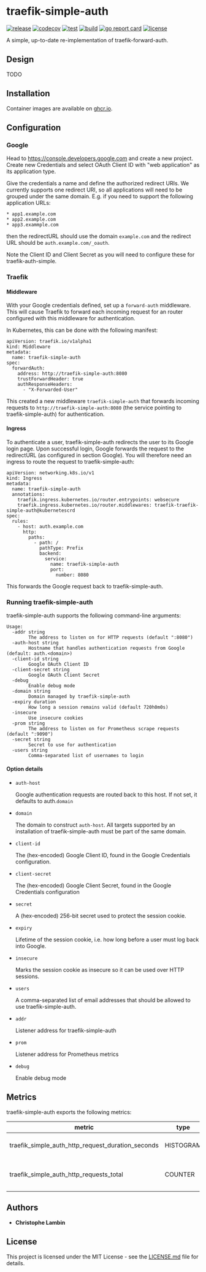 # traefik-simple-auth
[![release](https://img.shields.io/github/v/tag/clambin/traefik-simple-auth?color=green&label=release&style=plastic)](https://github.com/clambin/traefik-simple-auth/releases)
[![codecov](https://img.shields.io/codecov/c/gh/clambin/traefik-simple-auth?style=plastic)](https://app.codecov.io/gh/clambin/traefik-simple-auth)
[![test](https://github.com/clambin/traefik-simple-auth/workflows/ci.yaml/badge.svg)](https://github.com/clambin/traefik-simple-auth/actions)
[![build](https://github.com/clambin/traefik-simple-auth/workflows/build.yaml/badge.svg)](https://github.com/clambin/traefik-simple-auth/actions)
[![go report card](https://goreportcard.com/badge/github.com/clambin/traefik-simple-auth)](https://goreportcard.com/report/github.com/clambin/traefik-simple-auth)
[![license](https://img.shields.io/github/license/clambin/traefik-simple-auth?style=plastic)](LICENSE.md)

A simple, up-to-date re-implementation of traefik-forward-auth.

## Design

TODO

## Installation

Container images are available on [ghcr.io](https://ghcr.io/clambin/traefik-simple-auth).

## Configuration
### Google

Head to https://console.developers.google.com and create a new project. Create new Credentials and select OAuth Client ID 
with "web application" as its application type.

Give the credentials a name and define the authorized redirect URIs. We currently supports one redirect URI, so all applications
will need to be grouped under the same domain. E.g. if you need to support the following application URLs:

    * app1.example.com
    * app2.example.com
    * app3.exammple.com

then the redirectURL should use the domain `example.com` and the redirect URL should be `auth.example.com/_oauth`.

Note the Client ID and Client Secret as you will need to configure these for traefik-auth-simple.

### Traefik
#### Middleware

With your Google credentials defined, set up a `forward-auth` middleware. This will cause Traefik to forward each incoming 
request for an router configured with this middleware for authentication.

In Kubernetes, this can be done with the following manifest:

```
apiVersion: traefik.io/v1alpha1
kind: Middleware
metadata:
  name: traefik-simple-auth
spec:
  forwardAuth:
    address: http://traefik-simple-auth:8080
    trustForwardHeader: true
    authResponseHeaders:
      - "X-Forwarded-User"
```

This created a new middleware `traefik-simple-auth` that forwards incoming requests to `http://traefik-simple-auth:8080`
(the service pointing to traefik-simple-auth) for authentication. 

#### Ingress

To authenticate a user, traefik-simple-auth redirects the user to its Google login page. Upon successful login, Google 
forwards the request to the redirectURL (as configured in section Google). You will therefore need an ingress to route 
the request to traefik-simple-auth:

```
apiVersion: networking.k8s.io/v1
kind: Ingress
metadata:
  name: traefik-simple-auth
  annotations:
    traefik.ingress.kubernetes.io/router.entrypoints: websecure
    traefik.ingress.kubernetes.io/router.middlewares: traefik-traefik-simple-auth@kubernetescrd
spec:
  rules:
    - host: auth.example.com
      http:
        paths:
          - path: /
            pathType: Prefix
            backend:
              service:
                name: traefik-simple-auth
                port:
                  number: 8080
```

This forwards the Google request back to traefik-simple-auth. 

### Running traefik-simple-auth

traefik-simple-auth supports the following command-line arguments:

```
Usage:
  -addr string
        The address to listen on for HTTP requests (default ":8080")
  -auth-host string
        Hostname that handles authentication requests from Google (default: auth.<domain>)
  -client-id string
        Google OAuth Client ID
  -client-secret string
        Google OAuth Client Secret
  -debug
        Enable debug mode
  -domain string
        Domain managed by traefik-simple-auth
  -expiry duration
        How long a session remains valid (default 720h0m0s)
  -insecure
        Use insecure cookies
  -prom string
        The address to listen on for Prometheus scrape requests (default ":9090")
  -secret string
        Secret to use for authentication
  -users string
        Comma-separated list of usernames to login
```

#### Option details

- `auth-host`

   Google authentication requests are routed back to this host. If not set, it defaults to auth.`domain`

- `domain`

   The domain to construct `auth-host`. All targets supported by an installation of traefik-simple-auth must be part of the same domain.

- `client-id`

   The (hex-encoded) Google Client ID, found in the Google Credentials configuration.

- `client-secret`

  The (hex-encoded) Google Client Secret, found in the Google Credentials configuration

- `secret`

  A (hex-encoded) 256-bit secret used to protect the session cookie.

- `expiry`

  Lifetime of the session cookie, i.e. how long before a user must log back into Google.

- `insecure`

  Marks the session cookie as insecure so it can be used over HTTP sessions.

- `users`

  A comma-separated list of email addresses that should be allowed to use traefik-simple-auth.

- `addr`

   Listener address for traefik-simple-auth

- `prom`

  Listener address for Prometheus metrics

- `debug` 

  Enable debug mode

## Metrics

traefik-simple-auth exports the following metrics:

| metric | type |  labels | help |
| --- | --- |  --- | --- |
| traefik_simple_auth_http_request_duration_seconds | HISTOGRAM | code, method, path|duration of http requests |
| traefik_simple_auth_http_requests_total | COUNTER | code, method, path|total number of http requests |

## Authors

* **Christophe Lambin**

## License

This project is licensed under the MIT License - see the [LICENSE.md](LICENSE.md) file for details.

